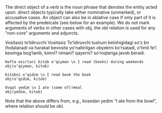 The direct object of a verb is the noun phrase that denotes the entity acted upon.
direct objects typically take either nominative (unmarked), or accusative cases. An object can also be in ablative case if only part of it is affected by the predeicate (see below for an example). We do not mark arguments of verbs in other cases with obj, the obl relation is used for any “non-core” arguments and adjuncts.

Vositasiz to‘ldiruvchi
Vositasiz Toʻldiruvchi tushum kelishigidagi soʻz bn ifodalanadi va harakat bevosita yoʻnaltirilgan obyektni koʻrsatadi, oʻtimli feʼl kesimga bogʻlanib, kimni? nimani? qayerni? soʻroqlariga javob beradi.

~~~ sdparse
Hafta oxirlari kitob o‘qiyman \n I read (books) during weekends
obj(o’qiyman, kitob)
~~~

~~~ sdparse
Kitobni o‘qidim \n I read book the book
obj(o’qidim, kitob)
~~~

~~~ sdparse
Ovqat yedim \n I ate (some of))meal
obj(yedim, kitob)
~~~

Note that the above differs from, e.g., kosedan yedim “I ate from the bowl”, where relation should be obl.


<!-- Interlanguage links updated Ne 5. května 2024, 18:21:32 CEST -->
